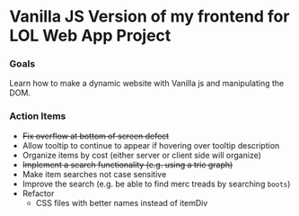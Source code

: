 # Vanilla JS Version of my frontend for LOL Web App Project

### Goals

Learn how to make a dynamic website with Vanilla js and manipulating the DOM.

### Action Items

- ~~Fix overflow at bottom of screen defect~~
- Allow tooltip to continue to appear if hovering over tooltip description
- Organize items by cost (either server or client side will organize)
- ~~Implement a search functionality (e.g. using a trie graph)~~
- Make item searches not case sensitive
- Improve the search (e.g. be able to find merc treads by searching `boots`)
- Refactor
  - CSS files with better names instead of itemDiv
